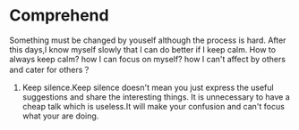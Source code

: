 # Comprehend 

Something must be changed by youself although the process is hard.
After this days,I know myself slowly that I can do better if I keep calm.
How to always keep calm? how I can focus on myself? how I can't affect by others and cater for others？

1. Keep silence.Keep silence doesn't mean you just express the useful suggestions and share the interesting things.
It is unnecessary to have a cheap talk which is useless.It will make your confusion and can't focus what your are doing.
